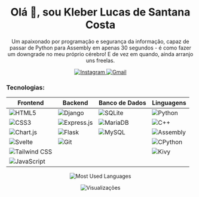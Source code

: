 <h1 align="center">Olá 👋, sou Kleber Lucas de Santana Costa</h1>
<p align="center">Um apaixonado por programação e segurança da informação, capaz de passar de Python para Assembly em apenas 30 segundos - é como fazer um downgrade no meu próprio cérebro! E de vez em quando, ainda arranjo uns freelas.</p>

<p align="center">
  <a href="https://instagram.com/kleber.code" target="_blank">
    <img src="https://img.shields.io/badge/Instagram-E4405F?style=for-the-badge&logo=instagram&logoColor=white" alt="Instagram" />
  </a>
  <a href="mailto:kleber.code@gmail.com" target="_blank">
    <img src="https://img.shields.io/badge/Gmail-D14836?style=for-the-badge&logo=gmail&logoColor=white" alt="Gmail" />
  </a>
</p>

<h3 align="left">Tecnologias:</h3>

| Frontend           | Backend           | Banco de Dados    | Linguagens        |
|--------------------|-------------------|-------------------|-------------------|
| ![HTML5](https://img.shields.io/badge/HTML5-E34F26?style=for-the-badge&logo=html5&logoColor=white) | ![Django](https://img.shields.io/badge/Django-092E20?style=for-the-badge&logo=django&logoColor=white) | ![SQLite](https://img.shields.io/badge/SQLite-003B57?style=for-the-badge&logo=sqlite&logoColor=white) | ![Python](https://img.shields.io/badge/Python-3776AB?style=for-the-badge&logo=python&logoColor=white) |
| ![CSS3](https://img.shields.io/badge/CSS3-1572B6?style=for-the-badge&logo=css3&logoColor=white) | ![Express.js](https://img.shields.io/badge/Express.js-000000?style=for-the-badge&logo=express&logoColor=white) | ![MariaDB](https://img.shields.io/badge/MariaDB-003545?style=for-the-badge&logo=mariadb&logoColor=white) | ![C++](https://img.shields.io/badge/C++-00599C?style=for-the-badge&logo=c%2B%2B&logoColor=white) |
| ![Chart.js](https://img.shields.io/badge/Chart.js-FF6384?style=for-the-badge&logo=chart.js&logoColor=white) | ![Flask](https://img.shields.io/badge/Flask-000000?style=for-the-badge&logo=flask&logoColor=white) | ![MySQL](https://img.shields.io/badge/MySQL-4479A1?style=for-the-badge&logo=mysql&logoColor=white) | ![Assembly](https://img.shields.io/badge/Assembly-655ced?style=for-the-badge&logo=assemblyscript&logoColor=white) |
| ![Svelte](https://img.shields.io/badge/Svelte-FF3E00?style=for-the-badge&logo=svelte&logoColor=white) | ![Git](https://img.shields.io/badge/Git-F05032?style=for-the-badge&logo=git&logoColor=white) |  | ![CPython](https://img.shields.io/badge/CPython-3776AB?style=for-the-badge&logo=python&logoColor=white) |
| ![Tailwind CSS](https://img.shields.io/badge/Tailwind_CSS-38B2AC?style=for-the-badge&logo=tailwind-css&logoColor=white) |  |  | ![Kivy](https://img.shields.io/badge/Kivy-4B8BBE?style=for-the-badge&logo=kivy&logoColor=white) |
| ![JavaScript](https://img.shields.io/badge/JavaScript-F7DF1E?style=for-the-badge&logo=javascript&logoColor=black) |  |  |  |

<p align="center">
  <img src="https://github-readme-stats.vercel.app/api/top-langs?username=kleber-code&show_icons=true&locale=en&layout=compact" alt="Most Used Languages" />
</p>

<p align="center"> 
  <img src="https://komarev.com/ghpvc/?username=kleber-code&label=Visualizações&color=0e75b6&style=flat" alt="Visualizações" />
</p>
